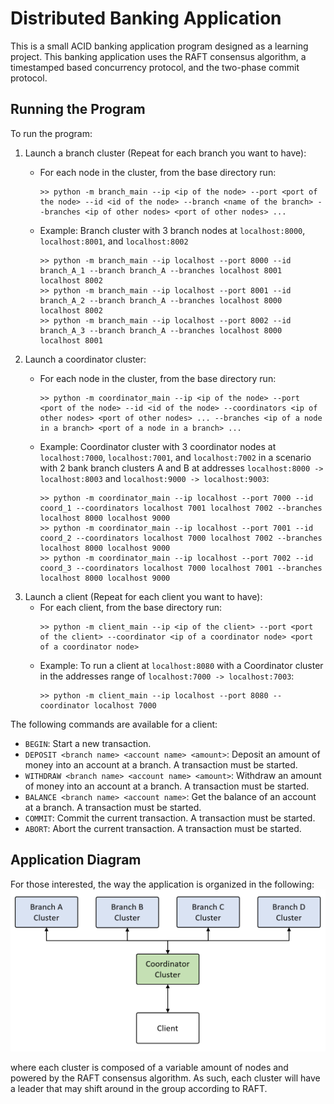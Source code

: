 # Distributed Banking Application
This is a small ACID banking application program designed as a learning project. This banking application uses the RAFT consensus algorithm, a timestamped based concurrency protocol, and the two-phase commit protocol. 

## Running the Program
To run the program:
1. Launch a branch cluster (Repeat for each branch you want to have): 
    * For each node in the cluster, from the base directory run:
      ```
      >> python -m branch_main --ip <ip of the node> --port <port of the node> --id <id of the node> --branch <name of the branch> --branches <ip of other nodes> <port of other nodes> ...
      ```
    
    * Example: Branch cluster with 3 branch nodes at `localhost:8000`, `localhost:8001`, and `localhost:8002`
      ```
      >> python -m branch_main --ip localhost --port 8000 --id branch_A_1 --branch branch_A --branches localhost 8001 localhost 8002
      >> python -m branch_main --ip localhost --port 8001 --id branch_A_2 --branch branch_A --branches localhost 8000 localhost 8002
      >> python -m branch_main --ip localhost --port 8002 --id branch_A_3 --branch branch_A --branches localhost 8000 localhost 8001
      ```
2. Launch a coordinator cluster: 
    * For each node in the cluster, from the base directory run: 
      ```
      >> python -m coordinator_main --ip <ip of the node> --port <port of the node> --id <id of the node> --coordinators <ip of other nodes> <port of other nodes> ... --branches <ip of a node in a branch> <port of a node in a branch> ...
      ```
    * Example: Coordinator cluster with 3 coordinator nodes at `localhost:7000`, `localhost:7001`, and `localhost:7002` in a scenario with 2 bank branch clusters A and B at addresses `localhost:8000 -> localhost:8003` and `localhost:9000 -> localhost:9003`:
    
      ```
      >> python -m coordinator_main --ip localhost --port 7000 --id coord_1 --coordinators localhost 7001 localhost 7002 --branches localhost 8000 localhost 9000
      >> python -m coordinator_main --ip localhost --port 7001 --id coord_2 --coordinators localhost 7000 localhost 7002 --branches localhost 8000 localhost 9000
      >> python -m coordinator_main --ip localhost --port 7002 --id coord_3 --coordinators localhost 7000 localhost 7001 --branches localhost 8000 localhost 9000
      ```
3. Launch a client (Repeat for each client you want to have): 
    * For each client, from the base directory run: 
      ```
      >> python -m client_main --ip <ip of the client> --port <port of the client> --coordinator <ip of a coordinator node> <port of a coordinator node>
      ```
    * Example: To run a client at `localhost:8080` with a Coordinator cluster in the addresses range of `localhost:7000 -> localhost:7003`:
      ```
      >> python -m client_main --ip localhost --port 8080 --coordinator localhost 7000
      ```

The following commands are available for a client:
* `BEGIN`: Start a new transaction.
* `DEPOSIT <branch name> <account name> <amount>`: Deposit an amount of money into an account at a branch. A transaction must be started.
* `WITHDRAW <branch name> <account name> <amount>`: Withdraw an amount of money into an account at a branch. A transaction must be started.
* `BALANCE <branch name> <account name>`: Get the balance of an account at a branch. A transaction must be started.
* `COMMIT`: Commit the current transaction. A transaction must be started.
* `ABORT`: Abort the current transaction. A transaction must be started.

## Application Diagram
For those interested, the way the application is organized in the following:
<img src="https://github.com/kerorokun/distributed-banking/blob/master/images/overall_organization.png" width="700" />

where each cluster is composed of a variable amount of nodes and powered by the RAFT consensus algorithm. As such, each cluster will have a leader that may shift around in the group according to RAFT.
